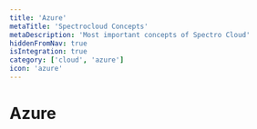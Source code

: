 ```yaml
---
title: 'Azure'
metaTitle: 'Spectrocloud Concepts'
metaDescription: 'Most important concepts of Spectro Cloud'
hiddenFromNav: true
isIntegration: true
category: ['cloud', 'azure']
icon: 'azure'
---
```


# Azure
